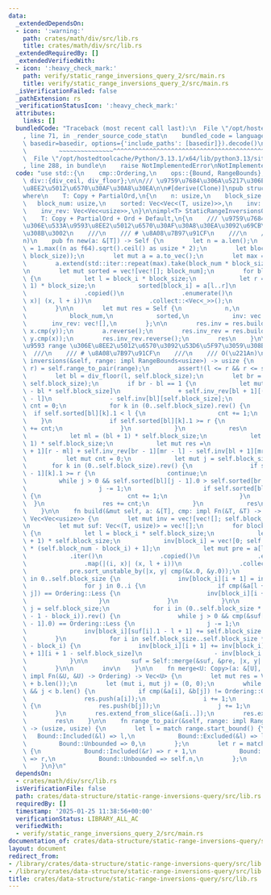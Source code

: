 ```yaml
---
data:
  _extendedDependsOn:
  - icon: ':warning:'
    path: crates/math/div/src/lib.rs
    title: crates/math/div/src/lib.rs
  _extendedRequiredBy: []
  _extendedVerifiedWith:
  - icon: ':heavy_check_mark:'
    path: verify/static_range_inversions_query_2/src/main.rs
    title: verify/static_range_inversions_query_2/src/main.rs
  _isVerificationFailed: false
  _pathExtension: rs
  _verificationStatusIcon: ':heavy_check_mark:'
  attributes:
    links: []
  bundledCode: "Traceback (most recent call last):\n  File \"/opt/hostedtoolcache/Python/3.13.1/x64/lib/python3.13/site-packages/onlinejudge_verify/documentation/build.py\"\
    , line 71, in _render_source_code_stat\n    bundled_code = language.bundle(stat.path,\
    \ basedir=basedir, options={'include_paths': [basedir]}).decode()\n          \
    \         ~~~~~~~~~~~~~~~^^^^^^^^^^^^^^^^^^^^^^^^^^^^^^^^^^^^^^^^^^^^^^^^^^^^^^^^^^^^^^^^^^\n\
    \  File \"/opt/hostedtoolcache/Python/3.13.1/x64/lib/python3.13/site-packages/onlinejudge_verify/languages/rust.py\"\
    , line 288, in bundle\n    raise NotImplementedError\nNotImplementedError\n"
  code: "use std::{\n    cmp::Ordering,\n    ops::{Bound, RangeBounds},\n};\n\nuse\
    \ div::{div_ceil, div_floor};\n\n/// \u9759\u7684\u306A\u5217\u306E\u533A\u9593\
    \u8EE2\u5012\u6570\u30AF\u30A8\u30EA\n\n#[derive(Clone)]\npub struct StaticRangeInversionsQuery<T>\n\
    where\n    T: Copy + PartialOrd,\n{\n    n: usize,\n    block_size: usize,\n \
    \   block_num: usize,\n    sorted: Vec<Vec<(T, usize)>>,\n    inv: Vec<Vec<usize>>,\n\
    \    inv_rev: Vec<Vec<usize>>,\n}\n\nimpl<T> StaticRangeInversionsQuery<T>\nwhere\n\
    \    T: Copy + PartialOrd + Ord + Default,\n{\n    /// \u9759\u7684\u306A\u5217\
    \u306E\u533A\u9593\u8EE2\u5012\u6570\u30AF\u30A8\u30EA\u3092\u69CB\u7BC9\u3059\
    \u308B\u3002\n    ///\n    /// # \u8A08\u7B97\u91CF\n    ///\n    /// O(n \u221A\
    n)\n    pub fn new(a: &[T]) -> Self {\n        let n = a.len();\n        let block_size\
    \ = 1.max((n as f64).sqrt().ceil() as usize * 2);\n        let block_num = 1.max(div_ceil(n,\
    \ block_size));\n        let mut a = a.to_vec();\n        let max = a.iter().max().copied().unwrap_or_else(T::default);\n\
    \        a.extend(std::iter::repeat(max).take(block_num * block_size - a.len()));\n\
    \n        let mut sorted = vec![vec![]; block_num];\n        for block_i in 0..block_num\
    \ {\n            let l = block_i * block_size;\n            let r = (block_i +\
    \ 1) * block_size;\n            sorted[block_i] = a[l..r]\n                .iter()\n\
    \                .copied()\n                .enumerate()\n                .map(|(i,\
    \ x)| (x, l + i))\n                .collect::<Vec<_>>();\n            sorted[block_i].sort_unstable();\n\
    \        }\n\n        let mut res = Self {\n            n,\n            block_size,\n\
    \            block_num,\n            sorted,\n            inv: vec![],\n     \
    \       inv_rev: vec![],\n        };\n\n        res.inv = res.build(&a, |x, y|\
    \ x.cmp(y));\n        a.reverse();\n        res.inv_rev = res.build(&a, |x, y|\
    \ y.cmp(x));\n        res.inv_rev.reverse();\n        res\n    }\n\n    /// \u533A\
    \u9593 range \u306E\u8EE2\u5012\u6570\u3092\u53D6\u5F97\u3059\u308B\u3002\n  \
    \  ///\n    /// # \u8A08\u7B97\u91CF\n    ///\n    /// O(\u221An)\n    pub fn\
    \ inversions(&self, range: impl RangeBounds<usize>) -> usize {\n        let (l,\
    \ r) = self.range_to_pair(range);\n        assert!(l <= r && r <= self.n);\n\n\
    \        let bl = div_floor(l, self.block_size);\n        let br = div_ceil(r,\
    \ self.block_size);\n        if br - bl == 1 {\n            let mut res = self.inv[bl][r\
    \ - bl * self.block_size]\n                + self.inv_rev[bl + 1][(bl + 1) * self.block_size\
    \ - l]\n                - self.inv[bl][self.block_size];\n            let mut\
    \ cnt = 0;\n            for k in (0..self.block_size).rev() {\n              \
    \  if self.sorted[bl][k].1 < l {\n                    cnt += 1;\n            \
    \    }\n                if self.sorted[bl][k].1 >= r {\n                    res\
    \ += cnt;\n                }\n            }\n            res\n        } else {\n\
    \            let ml = (bl + 1) * self.block_size;\n            let mr = (br -\
    \ 1) * self.block_size;\n            let mut res =\n                self.inv[bl\
    \ + 1][r - ml] + self.inv_rev[br - 1][mr - l] - self.inv[bl + 1][mr - ml];\n \
    \           let mut cnt = 0;\n            let mut j = self.block_size;\n     \
    \       for k in (0..self.block_size).rev() {\n                if self.sorted[br\
    \ - 1][k].1 >= r {\n                    continue;\n                }\n       \
    \         while j > 0 && self.sorted[bl][j - 1].0 > self.sorted[br - 1][k].0 {\n\
    \                    j -= 1;\n                    if self.sorted[bl][j].1 >= l\
    \ {\n                        cnt += 1;\n                    }\n              \
    \  }\n                res += cnt;\n            }\n            res\n        }\n\
    \    }\n\n    fn build(&mut self, a: &[T], cmp: impl Fn(&T, &T) -> Ordering) ->\
    \ Vec<Vec<usize>> {\n        let mut inv = vec![vec![]; self.block_num + 1];\n\
    \n        let mut suf: Vec<(T, usize)> = vec![];\n        for block_i in (0..self.block_num).rev()\
    \ {\n            let l = block_i * self.block_size;\n            let r = (block_i\
    \ + 1) * self.block_size;\n            inv[block_i] = vec![0; self.block_size\
    \ * (self.block_num - block_i) + 1];\n            let mut pre = a[l..r]\n    \
    \            .iter()\n                .copied()\n                .enumerate()\n\
    \                .map(|(i, x)| (x, l + i))\n                .collect::<Vec<_>>();\n\
    \            pre.sort_unstable_by(|x, y| cmp(&x.0, &y.0));\n            for i\
    \ in 0..self.block_size {\n                inv[block_i][i + 1] = inv[block_i][i];\n\
    \                for j in 0..i {\n                    if cmp(&a[l + i], &a[l +\
    \ j]) == Ordering::Less {\n                        inv[block_i][i + 1] += 1;\n\
    \                    }\n                }\n            }\n\n            let mut\
    \ j = self.block_size;\n            for i in (0..self.block_size * (self.block_num\
    \ - 1 - block_i)).rev() {\n                while j > 0 && cmp(&suf[i].0, &pre[j\
    \ - 1].0) == Ordering::Less {\n                    j -= 1;\n                }\n\
    \                inv[block_i][suf[i].1 - l + 1] += self.block_size - j;\n    \
    \        }\n            for i in self.block_size..self.block_size * (self.block_num\
    \ - block_i) {\n                inv[block_i][i + 1] += inv[block_i][i] + inv[block_i\
    \ + 1][i + 1 - self.block_size]\n                    - inv[block_i + 1][i - self.block_size];\n\
    \            }\n\n            suf = Self::merge(&suf, &pre, |x, y| cmp(&x.0, &y.0));\n\
    \        }\n\n        inv\n    }\n\n    fn merge<U: Copy>(a: &[U], b: &[U], cmp:\
    \ impl Fn(&U, &U) -> Ordering) -> Vec<U> {\n        let mut res = Vec::with_capacity(a.len()\
    \ + b.len());\n        let (mut i, mut j) = (0, 0);\n        while i < a.len()\
    \ && j < b.len() {\n            if cmp(&a[i], &b[j]) != Ordering::Greater {\n\
    \                res.push(a[i]);\n                i += 1;\n            } else\
    \ {\n                res.push(b[j]);\n                j += 1;\n            }\n\
    \        }\n        res.extend_from_slice(&a[i..]);\n        res.extend_from_slice(&b[j..]);\n\
    \        res\n    }\n\n    fn range_to_pair(&self, range: impl RangeBounds<usize>)\
    \ -> (usize, usize) {\n        let l = match range.start_bound() {\n         \
    \   Bound::Included(&l) => l,\n            Bound::Excluded(&l) => l + 1,\n   \
    \         Bound::Unbounded => 0,\n        };\n        let r = match range.end_bound()\
    \ {\n            Bound::Included(&r) => r + 1,\n            Bound::Excluded(&r)\
    \ => r,\n            Bound::Unbounded => self.n,\n        };\n        (l, r)\n\
    \    }\n}\n"
  dependsOn:
  - crates/math/div/src/lib.rs
  isVerificationFile: false
  path: crates/data-structure/static-range-inversions-query/src/lib.rs
  requiredBy: []
  timestamp: '2025-01-25 11:38:56+00:00'
  verificationStatus: LIBRARY_ALL_AC
  verifiedWith:
  - verify/static_range_inversions_query_2/src/main.rs
documentation_of: crates/data-structure/static-range-inversions-query/src/lib.rs
layout: document
redirect_from:
- /library/crates/data-structure/static-range-inversions-query/src/lib.rs
- /library/crates/data-structure/static-range-inversions-query/src/lib.rs.html
title: crates/data-structure/static-range-inversions-query/src/lib.rs
---
```

